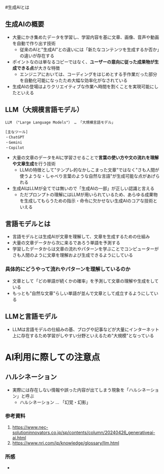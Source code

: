 #生成AIとは
## 生成AIの概要
* 大量にかき集めたデータを学習し、学習内容を基に文章、画像、音声や動画を自動で作り出す技術
  * 従来のAIと"生成AI"との違いには「新たなコンテンツを生成するか否か」の違いが存在する
* ポイントなのは単なるコピーではなく、**ユーザーの意向に従った成果物が生成できる点**が大きな特徴
  * エンジニアにおいては、コーディングをはじめとする手作業だった部分を自動化可能になったため大幅な効率化がなされている
* 生成AIの登場はよりクリエイティブな作業へ時間を割くことを実現可能にしたといえる

## LLM（大規模言語モデル）
```
LLM （"Large Language Models"） … 「大規模言語モデル」

[主なツール]
・ChatGPT
・Gemini
・Copilot
```

* 大量の文章のデータをAIに学習させることで**言葉の使い方や文の流れを理解や文章生成**を行う技術
  * LLMの特徴として"テンプレ的なかしこまった文章"ではなく"さも人間が使うような・しゃべり言葉のような自然な言語"が生成可能な点があげられる
* 生成AIはLLMが全てでは無いので「生成AIの一部」が正しい認識と言える
  * ただプロンプトの理解にはLLMが用いられているため、あらゆる成果物を生成してもらうための指示・命令に欠かせない生成AIのコアな技術といえる

## 言語モデルとは
* 言語モデルとは生成AIが文章を理解して、文章を生成するための仕組み
* 大量の文章データから次に来るであろう単語を予測する
*   学習したデータからは文章の流れやパターンを学ぶことでコンピューターがさも人間のように文章を理解および生成できるようにしている

### 具体的にどうやって流れやパターンを理解しているのか
* 文章として「どの単語が続くかの確率」を予測して文章の理解や生成をしている
*   もっとも"自然な文章"らしい単語が並んで文章として成立するようにしている

## LLMと言語モデル
* LLMは言語モデルの仕組みの基、ブログや記事などが大量にインターネット上に存在するため学習がしやすい分野といえるため"大規模"となっている

# AI利用に際しての注意点
## ハルシネーション
* 実際には存在しない情報や誤った内容が出てしまう現象を「ハルシネーション」と呼ぶ
  * ハルシネーション ... 「幻覚・幻影」


### 参考資料
1. https://www.nec-solutioninnovators.co.jp/sp/contents/column/20240426_generativeai-ai.html
2. https://www.nri.com/jp/knowledge/glossary/llm.html

### 所感
* 
